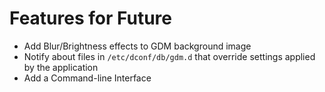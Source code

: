 # Features for Future
- Add Blur/Brightness effects to GDM background image
- Notify about files in `/etc/dconf/db/gdm.d` that override settings applied by the application
- Add a Command-line Interface
